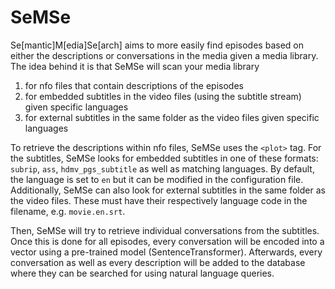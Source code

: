 # SeMSe
Se[mantic]M[edia]Se[arch] aims to more easily find episodes based on either the descriptions or conversations in the media given a media library.
The idea behind it is that SeMSe will scan your media library 
1. for nfo files that contain descriptions of the episodes
2. for embedded subtitles in the video files (using the subtitle stream) given specific languages
3. for external subtitles in the same folder as the video files given specific languages

To retrieve the descriptions within nfo files, SeMSe uses the ``<plot>`` tag. For the subtitles,
SeMSe looks for embedded subtitles in one of these formats: ``subrip``, ``ass``, ``hdmv_pgs_subtitle`` as well
as matching languages. By default, the language is set to ``en`` but it can be modified in the configuration file. 
Additionally, SeMSe can also look for external subtitles in the same folder as the video files. These must have their
respectively language code in the filename, e.g. ``movie.en.srt``.

Then, SeMSe will try to retrieve individual conversations from the subtitles. Once this is done for all episodes,
every conversation will be encoded into a vector using a pre-trained model (SentenceTransformer). Afterwards,
every conversation as well as every description will be added to the database where they can be searched for using 
natural language queries.
